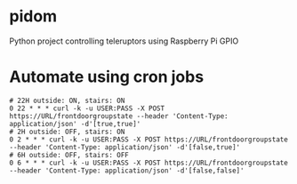 # pidom
Python project controlling teleruptors using Raspberry Pi GPIO

# Automate using cron jobs
```
# 22H outside: ON, stairs: ON
0 22 * * * curl -k -u USER:PASS -X POST https://URL/frontdoorgroupstate --header 'Content-Type: application/json' -d'[true,true]'
# 2H outside: OFF, stairs: ON
0 2 * * * curl -k -u USER:PASS -X POST https://URL/frontdoorgroupstate --header 'Content-Type: application/json' -d'[false,true]'
# 6H outside: OFF, stairs: OFF
0 6 * * * curl -k -u USER:PASS -X POST https://URL/frontdoorgroupstate --header 'Content-Type: application/json' -d'[false,false]'
```
